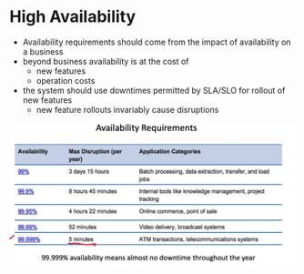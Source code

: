 # High Availability

- Availability requirements should come from the impact of availability on a business
- beyond business availability is at the cost of
  - new features
  - operation costs
- the system should use downtimes permitted by SLA/SLO for rollout of new features
  - new feature rollouts invariably cause disruptions

![Alt text](./images/image-2.png)